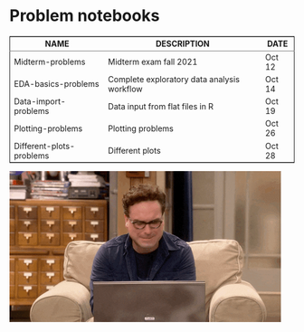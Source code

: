 

# Problem notebooks

<table border="2" cellspacing="0" cellpadding="6" rules="groups" frame="hsides">


<colgroup>
<col  class="org-left" />

<col  class="org-left" />

<col  class="org-left" />
</colgroup>
<thead>
<tr>
<th scope="col" class="org-left">NAME</th>
<th scope="col" class="org-left">DESCRIPTION</th>
<th scope="col" class="org-left">DATE</th>
</tr>
</thead>

<tbody>
<tr>
<td class="org-left">Midterm-problems</td>
<td class="org-left">Midterm exam fall 2021</td>
<td class="org-left">Oct 12</td>
</tr>


<tr>
<td class="org-left">EDA-basics-problems</td>
<td class="org-left">Complete exploratory data analysis workflow</td>
<td class="org-left">Oct 14</td>
</tr>


<tr>
<td class="org-left">Data-import-problems</td>
<td class="org-left">Data input from flat files in R</td>
<td class="org-left">Oct 19</td>
</tr>


<tr>
<td class="org-left">Plotting-problems</td>
<td class="org-left">Plotting problems</td>
<td class="org-left">Oct 26</td>
</tr>


<tr>
<td class="org-left">Different-plots-problems</td>
<td class="org-left">Different plots</td>
<td class="org-left">Oct 28</td>
</tr>
</tbody>
</table>

![img](../img/problem.gif)

